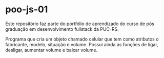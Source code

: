# poo-js-01

Este repositório faz parte do portfólio de aprendizado do curso de pós graduação em desenvolvimento fullstack da PUC-RS.

Programa que cria um objeto chamado celular que tem como atributos o fabricante, modelo, situação e volume. 
 Possui ainda as funções de ligar, desligar, aumentar volume e baixar volume.
 
